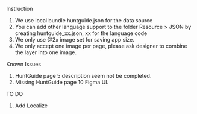 Instruction
1. We use local bundle huntguide.json for the data source
2. You can add other language support to the folder Resource > JSON by creating huntguide_xx.json, xx for the language code
2. We only use @2x image set for saving app size.
3. We only accept one image per page, please ask designer to combine the layer into one image.

Known Issues
1. HuntGuide page 5 description seem not be completed.
2. Missing HuntGuide page 10 Figma UI.

TO DO
1. Add Localize
